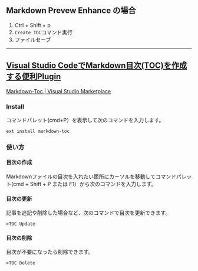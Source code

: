## Markdown Prevew Enhance の場合
1. Ctrl + Shift + p
2. `Create TOC`コマンド実行
3. ファイルセーブ

---

## [Visual Studio CodeでMarkdown目次(TOC)を作成する便利Plugin](https://qiita.com/bj1024/items/16ec641dc88f74028192)

[Markdown-Toc | Visual Studio Marketplace](https://marketplace.visualstudio.com/items?itemName=AlanWalk.markdown-toc)<br>

### Install
コマンドパレット(cmd+P）を表示して次のコマンドを入力します。<br>
```
ext install markdown-toc
```

### 使い方
#### 目次の作成
Markdownファイルの目次を入れたい箇所にカーソルを移動してコマンドパレット(cmd + Shift + P または F1）から次のコマンドを入力します。<br>

#### 目次の更新
記事を追記や削除した場合など、次のコマンドで目次を更新できます。<br>
```
>TOC Update
```

#### 目次の削除
目次が不要になったら削除できます。

```
>TOC Delete
```
